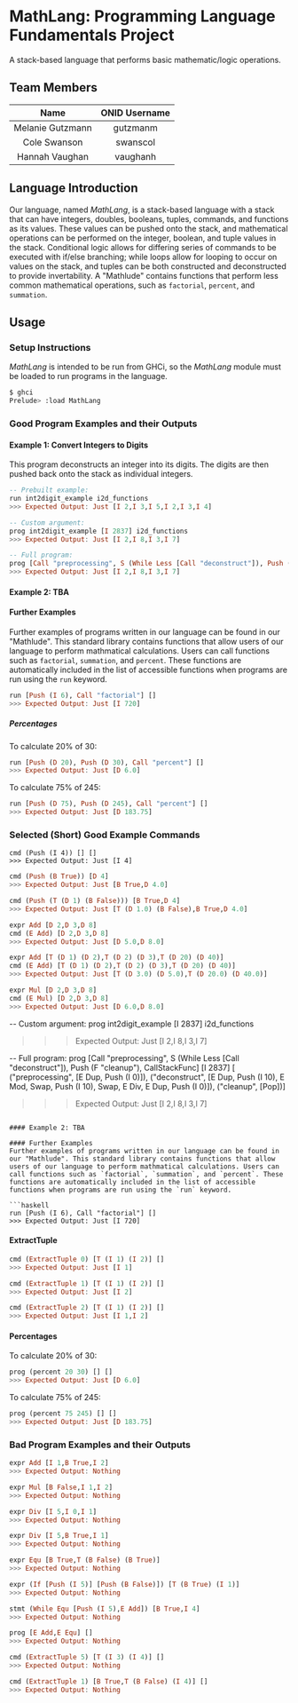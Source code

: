 # MathLang: Programming Language Fundamentals Project
A stack-based language that performs basic mathematic/logic operations.

## Team Members
Name			 | ONID Username
:---------------:|:--------------:
Melanie Gutzmann | gutzmanm
Cole Swanson     | swanscol
Hannah Vaughan   | vaughanh

## Language Introduction
Our language, named _MathLang_, is a stack-based language with a stack that can have integers, doubles, booleans, tuples, commands, and functions as its values. These values can be pushed onto the stack, and mathematical operations can be performed on the integer, boolean, and tuple values in the stack. Conditional logic allows for differing series of commands to be executed with if/else branching; while loops allow for looping to occur on values on the stack, and tuples can be both constructed and deconstructed to provide invertability. A "Mathlude" contains functions that perform less common mathematical operations, such as `factorial`, `percent`, and `summation`.

## Usage
### Setup Instructions
_MathLang_ is intended to be run from GHCi, so the _MathLang_ module must be loaded to run programs in the language.
```bash
$ ghci
Prelude> :load MathLang
```

### Good Program Examples and their Outputs
#### Example 1: Convert Integers to Digits
This program deconstructs an integer into its digits. The digits are then pushed back onto the stack as individual integers.
```haskell
-- Prebuilt example:
run int2digit_example i2d_functions
>>> Expected Output: Just [I 2,I 3,I 5,I 2,I 3,I 4]

-- Custom argument:
prog int2digit_example [I 2837] i2d_functions
>>> Expected Output: Just [I 2,I 8,I 3,I 7]

-- Full program:
prog [Call "preprocessing", S (While Less [Call "deconstruct"]), Push (F "cleanup"), CallStackFunc] [I 2837] [  ("preprocessing", [E Dup, Push (I 0)]), ("deconstruct", [E Dup, Push (I 10), E Mod, Swap, Push (I 10), Swap, E Div, E Dup, Push (I 0)]), ("cleanup", [Pop])]
>>> Expected Output: Just [I 2,I 8,I 3,I 7]
```

#### Example 2: TBA

#### Further Examples
Further examples of programs written in our language can be found in our "Mathlude". This standard library contains functions that allow users of our language to perform mathmatical calculations. Users can call functions such as `factorial`, `summation`, and `percent`. These functions are automatically included in the list of accessible functions when programs are run using the `run` keyword.

```haskell
run [Push (I 6), Call "factorial"] []
>>> Expected Output: Just [I 720]
```

##### Percentages
To calculate 20% of 30:
```haskell
run [Push (D 20), Push (D 30), Call "percent"] []
>>> Expected Output: Just [D 6.0]
```

To calculate 75% of 245:
```haskell
run [Push (D 75), Push (D 245), Call "percent"] []
>>> Expected Output: Just [D 183.75]
```

### Selected (Short) Good Example Commands
```
cmd (Push (I 4)) [] []
>>> Expected Output: Just [I 4]
```

```haskell
cmd (Push (B True)) [D 4]
>>> Expected Output: Just [B True,D 4.0]
```

```haskell
cmd (Push (T (D 1) (B False))) [B True,D 4]
>>> Expected Output: Just [T (D 1.0) (B False),B True,D 4.0]
```

```haskell
expr Add [D 2,D 3,D 8]
cmd (E Add) [D 2,D 3,D 8]
>>> Expected Output: Just [D 5.0,D 8.0]
```

```haskell
expr Add [T (D 1) (D 2),T (D 2) (D 3),T (D 20) (D 40)]
cmd (E Add) [T (D 1) (D 2),T (D 2) (D 3),T (D 20) (D 40)]
>>> Expected Output: Just [T (D 3.0) (D 5.0),T (D 20.0) (D 40.0)]
```

```haskell
expr Mul [D 2,D 3,D 8]
cmd (E Mul) [D 2,D 3,D 8]
>>> Expected Output: Just [D 6.0,D 8.0]
```

-- Custom argument:
prog int2digit_example [I 2837] i2d_functions
>>> Expected Output: Just [I 2,I 8,I 3,I 7]

-- Full program:
prog [Call "preprocessing", S (While Less [Call "deconstruct"]), Push (F "cleanup"), CallStackFunc] [I 2837] [  ("preprocessing", [E Dup, Push (I 0)]), ("deconstruct", [E Dup, Push (I 10), E Mod, Swap, Push (I 10), Swap, E Div, E Dup, Push (I 0)]), ("cleanup", [Pop])]
>>> Expected Output: Just [I 2,I 8,I 3,I 7]
```

#### Example 2: TBA

#### Further Examples
Further examples of programs written in our language can be found in our "Mathlude". This standard library contains functions that allow users of our language to perform mathmatical calculations. Users can call functions such as `factorial`, `summation`, and `percent`. These functions are automatically included in the list of accessible functions when programs are run using the `run` keyword.

```haskell
run [Push (I 6), Call "factorial"] []
>>> Expected Output: Just [I 720]
```


#### ExtractTuple
```haskell
cmd (ExtractTuple 0) [T (I 1) (I 2)] []
>>> Expected Output: Just [I 1]
```

```haskell
cmd (ExtractTuple 1) [T (I 1) (I 2)] []
>>> Expected Output: Just [I 2]
```

```haskell
cmd (ExtractTuple 2) [T (I 1) (I 2)] []
>>> Expected Output: Just [I 1,I 2]
```

#### Percentages
To calculate 20% of 30:
```haskell
prog (percent 20 30) [] []
>>> Expected Output: Just [D 6.0]
```

To calculate 75% of 245:
```haskell
prog (percent 75 245) [] []
>>> Expected Output: Just [D 183.75]
```

### Bad Program Examples and their Outputs
```haskell
expr Add [I 1,B True,I 2]
>>> Expected Output: Nothing
```

```haskell
expr Mul [B False,I 1,I 2]
>>> Expected Output: Nothing
```

```haskell
expr Div [I 5,I 0,I 1]
>>> Expected Output: Nothing
```

```haskell
expr Div [I 5,B True,I 1]
>>> Expected Output: Nothing
```

```haskell
expr Equ [B True,T (B False) (B True)]
>>> Expected Output: Nothing
```

```haskell
expr (If [Push (I 5)] [Push (B False)]) [T (B True) (I 1)]
>>> Expected Output: Nothing
```

```haskell
stmt (While Equ [Push (I 5),E Add]) [B True,I 4]
>>> Expected Output: Nothing
```

```haskell
prog [E Add,E Equ] []
>>> Expected Output: Nothing
```

```haskell
cmd (ExtractTuple 5) [T (I 3) (I 4)] []
>>> Expected Output: Nothing
```

```haskell
cmd (ExtractTuple 1) [B True,T (B False) (I 4)] []
>>> Expected Output: Nothing
```
